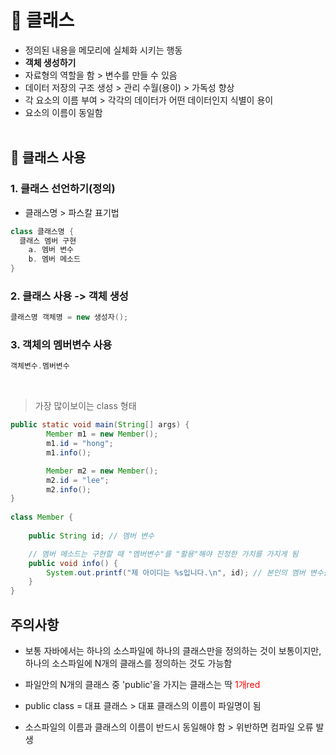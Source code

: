 # 📌 클래스
- 정의된 내용을 메모리에 실체화 시키는 행동
- **객체 생성하기**
- 자료형의 역할을 함 > 변수를 만들 수 있음
- 데이터 저장의 구조 생성 > 관리 수월(용이) > 가독성 향상
- 각 요소의 이름 부여 > 각각의 데이터가 어떤 데이터인지 식별이 용이
- 요소의 이름이 동일함 <br><br>

## 📌 클래스 사용
### 1. 클래스 선언하기(정의)
- 클래스명 > 파스칼 표기법
```java
class 클래스명 {
  클래스 멤버 구현
    a. 멤버 변수
    b. 멤버 메소드
}
```
### 2. 클래스 사용 -> 객체 생성
```java
클래스명 객체명 = new 생성자();
```
### 3. 객체의 멤버변수 사용
```java
객체변수.멤버변수
```
<br>

> 가장 많이보이는 class 형태

~~~java
public static void main(String[] args) {
		Member m1 = new Member();
		m1.id = "hong";
		m1.info();

		Member m2 = new Member();
		m2.id = "lee";
		m2.info();
}
    
class Member {
    
	public String id; // 멤버 변수

	// 멤버 메소드는 구현할 때 "멤버변수"를 "활용"해야 진정한 가치를 가지게 됨
	public void info() {
		System.out.printf("제 아이디는 %s입니다.\n", id); // 본인의 멤버 변수를 활용 > 상태 활용
	}
}
~~~

## 주의사항
- 보통 자바에서는 하나의 소스파일에 하나의 클래스만을 정의하는 것이 보통이지만, 하나의 소스파일에 N개의 클래스를 정의하는 것도 가능함
- 파일안의 N개의 클래스 중 'public'을 가지는 클래스는 딱 <span style="color:red">1개</span><span style="color:red">red</span>

- public class = 대표 클래스 > 대표 클래스의 이름이 파일명이 됨 
- 소스파일의 이름과 클래스의 이름이 반드시 동일해야 함 > 위반하면 컴파일 오류 발생
